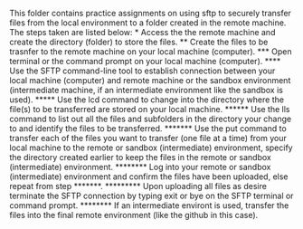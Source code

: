 This folder contains practice assignments on using sftp to securely transfer files from the local environment to a folder created in the remote machine. The steps taken are listed below: * Access the the remote machine and create the directory (folder) to store the files. ** Create the files to be trasnfer to the remote machine on your local machine (computer). *** Open terminal or the command prompt on your local machine (computer). **** Use the SFTP command-line tool to establish connection between your local machine (computer) and remote machine or the sandbox environment (intermediate machine, if an intermediate environment like the sandbox is used). ***** Use the lcd command to change into the directory where the file(s) to be transferred are stored on your local machine. ****** Use the lls command to list out all the files and subfolders in the directory your change to and identify the files to be transferred. ******* Use the put command to transfer each of the files you want to transfer (one file at a time) from your local machine to the remote or sandbox (intermediate) environment, specify the directory created earlier to keep the files in the remote or sandbox (intermediate) environment. ******** Log into your remote or sandbox (intermediate) environment and confirm the files have been uploaded, else repeat from step *******. ********* Upon uploading all files as desire terminate the SFTP connection by typing exit or bye on the SFTP terminal or command prompt. ******** If an intermediate environt is used, transfer the files into the final remote environment (like the github in this case).
